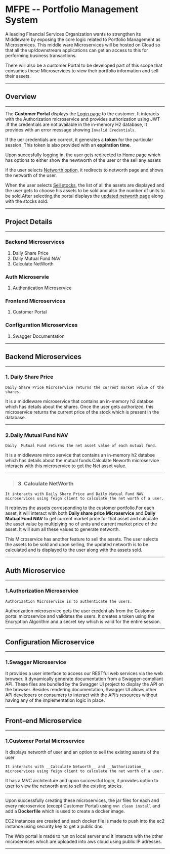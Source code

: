 # MFPE -- Portfolio Management System

A leading Financial Services Organization wants to strengthen its Middleware by exposing the core logic related to Portfolio Management as Microservices. This middle ware Microservices will be hosted on Cloud so that all the up/downstream applications can get an access to this for performing business transactions.

There will also be a customer Portal to be  developed part of this scope that consumes these Microservices to view their portfolio information and sell their assets.

---

## Overview

---
The __Customer Portal__ displays the [Login page](\images\1.png "Click to view the login page") to the customer. It interacts with the Authorization microservice and provides authorization using JWT
.If the credentials are not available in the in-memory H2 database, It provides with an error message showing `Invalid Credentials`.

If the uer credentials are correct, it generates a __token__ for the particular session. This token is also provided with an **expiration time**.

Upon succesfully logging in, the user gets redirected to  [Home page](\images\2.png "Click to view the home page") which has options to either show the newtworth of the user or the sell any assets

If the user selects [Networth option](\images\3.png "Click to view the networth"), it redirects to networth page and shows the networth of the user.

When the user selects [Sell stocks](\images\5.png "Click to view the sell stocks page"), the list of all the assets are displayed and the user gets to choose his assets to be sold and also the number of units to be sold.After selecting,the portal displays the [updated networth page](\images\6.png "Click to view the updated networth ") along with the stocks sold.

---    
## Project Details

---

### Backend Microservices

1. Daily Share Price
2. Daily Mutual Fund NAV
3. Calculate NetWorth

### Auth Microservie

1. Authentication Microservice

### Frontend Microservices

1. Customer Portal

### Configuration Microservices
   1. Swagger Documentation

---
## Backend Microservices
---

 ### 1. Daily Share Price

    Daily Share Price Microservice returns the current market value of the shares.

It is a middleware microservice that contains an in-memory h2 databse which has details about the shares. Once the user gets authorized, this microservice returns the current price of the stock which is present in the database.

---
 ### 2.Daily Mutual Fund NAV

    Daily  Mutual Fund returns the net asset value of each mutual fund.

It is a middleware mirco service that contains an in-memory h2 databse which has details about the mutual funds.Calculate Neworth microservice interacts with this microservice to get the Net asset value.

---

> ### 3. Calculate NetWorth

    It interacts with Daily Share Price and Daily Mutual Fund NAV microservices using feign client to calculate the net worth of a user. 

It retrieves the assets corresponding to the customer portfolio.For each asset, it will interact with both __Daily share price Microservice__  and __Daily Mutual Fund NAV__ to get current market price for that asset and calculate the asset value by multiplying no of units and current market price of the asset.
It will sum all these values to generate networth.

This Microservice has another feature to sell the assets. The user selects the assets to be sold and upon selling, the updated networth is to be calculated and is displayed to the user along with the assets sold.

---
## Auth Microservice
---
### 1.Authorization Microservice

    Authorization Microservice is to authenticate the users.

Authorization microservice gets the user credentials from the Customer portal microservice and validates the users. It creates a token using the Encryption Algorithm and a secret key which is valid for the entire session.

---
## Configuration Microservice
---
### 1.Swagger Microservice

It provides a user interface to access our RESTful web services via the web browser. It dynamically generate documentation from a Swagger-compliant API. These files are bundled by the Swagger UI project to display the API on the browser. Besides rendering documentation, Swagger UI allows other API developers or consumers to interact with the API’s resources without having any of the implementation logic in place.

---
## Front-end Microservice
---
### 1.Customer Portal Microservice

It displays networth of user and an option to sell the existing assets of the user

    It interacts with __Calculate Networth__ and __Authorization__ microservices using feign client to calculate the net worth of a user.

It has a MVC architecture and upon successful login, it provides option to user to view the networth and to sell the existing stocks.

***

Upon successfully creating these microservices, the jar files for each and every microservice (except Customer Portal) using `mvn clean install` and add a **Dockerfile** which is used to create a docker image.

EC2 instances are created and each docker file is made to push into the ec2 instance using security key to get a public dns.

The Web portal is made to run on local server and it interacts with the other microservices which are uploaded into aws cloud using public IP adresses.

***

